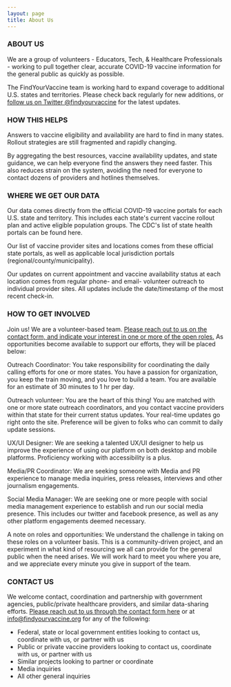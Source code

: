 ```yaml
---
layout: page
title: About Us
---
```


### ABOUT US

We are a group of volunteers - Educators, Tech, & Healthcare Professionals - working to pull together clear, accurate COVID-19 vaccine information for the general public as quickly as possible.

The FindYourVaccine team is working hard to expand coverage to additional U.S. states and territories. Please check back regularly for new additions, or [follow us on Twitter @findyourvaccine](https://twitter.com/findyourvaccine) for the latest updates.


### HOW THIS HELPS

Answers to vaccine eligibility and availability are hard to find in many states. Rollout strategies are still fragmented and rapidly changing.

By aggregating the best resources, vaccine availability updates, and state guidance, we can help everyone find the answers they need faster. This also reduces strain on the system, avoiding the need for everyone to contact dozens of providers and hotlines themselves.


### WHERE WE GET OUR DATA

Our data comes directly from the official COVID-19 vaccine portals for each U.S. state and territory. This includes each state's current vaccine rollout plan and active eligible population groups. The CDC's list of state health portals can be found here.

Our list of vaccine provider sites and locations comes from these official state portals, as well as applicable local jurisdiction portals (regional/county/municipality).

Our updates on current appointment and vaccine availability status at each location comes from regular phone- and email- volunteer outreach to individual provider sites. All updates include the date/timestamp of the most recent check-in.


### HOW TO GET INVOLVED

Join us! We are a volunteer-based team. [Please reach out to us on the contact form, and indicate your interest in one or more of the open roles.](https://docs.google.com/forms/d/e/1FAIpQLScGb49aeBfUVZEclKEtj9NYEYPC5UkVIBdNO3gY5y0WWaQkpw/viewform) As opportunities become available to support our efforts, they will be placed below:

Outreach Coordinator: You take responsibility for coordinating the daily calling efforts for one or more states. You have a passion for organization, you keep the train moving, and you love to build a team. You are available for an estimate  of 30 minutes to 1 hr per day.


Outreach volunteer: You are the heart of this thing! You are matched with one or more state outreach coordinators, and you contact vaccine providers within that state for their current status updates. Your real-time updates go right onto the site. Preference will be given to folks who can commit to daily update sessions.


UX/UI Designer: We are seeking a talented UX/UI designer to help us improve the experience of using our platform on both desktop and mobile platforms. Proficiency working with accessibility is a plus.


Media/PR Coordinator: We are seeking someone with Media and PR experience to manage media inquiries, press releases, interviews and other journalism engagements.


Social Media Manager: We are seeking one or more people with social media management experience to establish and run our social media presence. This includes our twitter and facebook presence, as well as any other platform engagements deemed necessary.


A note on roles and opportunities: We understand the challenge in taking on these roles on a volunteer basis. This is a community-driven project, and an experiment in what kind of resourcing we all can provide for the general public when the need arises. We will work hard to meet you where you are, and we appreciate every minute you give in support of the team.



### CONTACT US

We welcome contact, coordination and partnership with government agencies, public/private healthcare providers, and similar data-sharing efforts. [Please reach out to us through the contact form here](https://docs.google.com/forms/d/e/1FAIpQLScGb49aeBfUVZEclKEtj9NYEYPC5UkVIBdNO3gY5y0WWaQkpw/viewform) or at [info@findyourvaccine.org](mailto:info@findyourvaccine.org) for any of the following:

- Federal, state or local government entities looking to contact us, coordinate with us, or partner with us
- Public or private vaccine providers looking to contact us, coordinate with us, or partner with us
- Similar projects looking to partner or coordinate
- Media inquiries
- All other general inquiries
